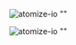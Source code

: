 ![atomize-io ""](http://res.cloudinary.com/dw9fem4ki/image/upload/v1454258367/Screen_Shot_2016-01-31_at_10.06.00_PM_wz3sok.png)

![atomize-io ""](http://res.cloudinary.com/dw9fem4ki/image/upload/v1454258367/Screen_Shot_2016-01-31_at_10.06.06_PM_pkb0zu.png)
